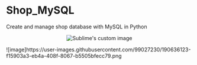 # Shop_MySQL
Create and manage shop database with MySQL in Python

<p align="center">
  <img src="https://user-images.githubusercontent.com/99027230/190636123-f15903a3-eb4a-408f-8067-b5505bfecc79.png" alt="Sublime's custom image"/>
</p>
![image]https://user-images.githubusercontent.com/99027230/190636123-f15903a3-eb4a-408f-8067-b5505bfecc79.png
